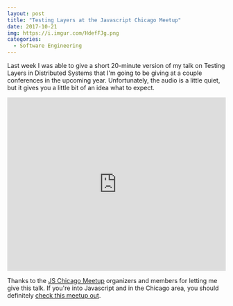 ```yaml
---
layout: post
title: "Testing Layers at the Javascript Chicago Meetup"
date: 2017-10-21
img: https://i.imgur.com/HdefFJg.png
categories:
  - Software Engineering
---
```

Last week I was able to give a short 20-minute version of my talk on Testing Layers in Distributed Systems that I'm going to be giving at a couple conferences in the upcoming year. Unfortunately, the audio is a little quiet, but it gives you a little bit of an idea what to expect.

<iframe style="width: 100%; min-height: 400px;" src="https://www.youtube.com/embed/_o5-g4Boe1s?rel=0&showinfo=0" frameborder="0" allowfullscreen></iframe>

Thanks to the [JS Chicago Meetup](https://www.meetup.com/js-chi/) organizers and members for letting me give this talk. If you're into Javascript and in the Chicago area, you should definitely [check this meetup out](https://www.meetup.com/js-chi/).
